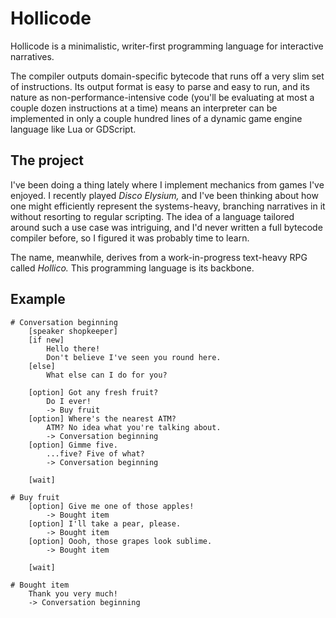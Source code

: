 # Hollicode

Hollicode is a minimalistic, writer-first programming language for interactive narratives.

The compiler outputs domain-specific bytecode that runs off a very slim set of instructions. Its output format is easy to parse and easy to run, and its nature as non-performance-intensive code (you'll be evaluating at most a couple dozen instructions at a time) means an interpreter can be implemented in only a couple hundred lines of a dynamic game engine language like Lua or GDScript.


## The project

I've been doing a thing lately where I implement mechanics from games I've enjoyed. I recently played *Disco Elysium,* and I've been thinking about how one might efficiently represent the systems-heavy, branching narratives in it without resorting to regular scripting. The idea of a language tailored around such a use case was intriguing, and I'd never written a full bytecode compiler before, so I figured it was probably time to learn.

The name, meanwhile, derives from a work-in-progress text-heavy RPG called *Hollico.* This programming language is its backbone.


## Example

```
# Conversation beginning
	[speaker shopkeeper]
	[if new]
		Hello there!
		Don't believe I've seen you round here.
	[else]
		What else can I do for you?

	[option] Got any fresh fruit?
		Do I ever!
		-> Buy fruit
	[option] Where's the nearest ATM?
		ATM? No idea what you're talking about.
		-> Conversation beginning
	[option] Gimme five.
		...five? Five of what?
		-> Conversation beginning
	
	[wait]

# Buy fruit
	[option] Give me one of those apples!
		-> Bought item
	[option] I'll take a pear, please.
		-> Bought item
	[option] Oooh, those grapes look sublime.
		-> Bought item
	
	[wait]

# Bought item
	Thank you very much!
	-> Conversation beginning
```
